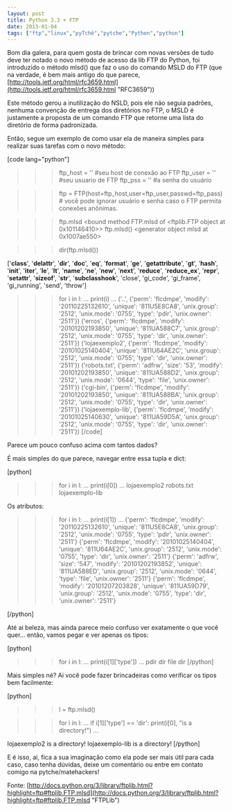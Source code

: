 ```yaml
---
layout: post
title: Python 3.3 + FTP
date: 2013-01-04
tags: ["ftp","linux","pyTchê","pytche","Python","python"]
---
```


Bom dia galera, para quem gosta de brincar com novas versões de tudo deve ter notado o novo método de acesso da lib FTP do Python, foi introduzido o método mlsd() que faz o uso do comando MSLD do FTP (que na verdade, é bem mais antigo do que parece, [http://tools.ietf.org/html/rfc3659.html](http://tools.ietf.org/html/rfc3659.html "RFC3659"))

Este método gerou a inutilização do NSLD, pois ele não seguia padrões, nenhuma convenção de entrega dos diretórios no FTP, o MSLD é justamente a proposta de um comando FTP que retorne uma lista do diretório de forma padronizada.

Então, segue um exemplo de como usar ela de maneira simples para realizar suas tarefas com o novo método:

[code lang="python"]
>>> ftp_host = '' #seu host de conexão ao FTP
>>> ftp_user = '' #seu usuario de FTP
>>> ftp_pss = '' #a senha do usuário

>>> ftp = FTP(host=ftp_host,user=ftp_user,passwd=ftp_pass) # você pode ignorar usuário e senha caso o FTP permita conexões anônimas.

>>> ftp.mlsd
<bound method FTP.mlsd of <ftplib.FTP object at 0x101146410>>
>>> ftp.mlsd()
<generator object mlsd at 0x1007ae550>

>>> dir(ftp.mlsd())

['__class__', '__delattr__', '__dir__', '__doc__', '__eq__', '__format__', '__ge__', '__getattribute__', '__gt__', '__hash__', '__init__', '__iter__', '__le__', '__lt__', '__name__', '__ne__', '__new__', '__next__', '__reduce__', '__reduce_ex__', '__repr__', '__setattr__', '__sizeof__', '__str__', '__subclasshook__', 'close', 'gi_code', 'gi_frame', 'gi_running', 'send', 'throw']

>>> for i in l:
...    print(i)
...
('..', {'perm': 'flcdmpe', 'modify': '20110225132610', 'unique': '811U5E8CA8', 'unix.group': '2512', 'unix.mode': '0755', 'type': 'pdir', 'unix.owner': '2511'})
('erros', {'perm': 'flcdmpe', 'modify': '20101202193850', 'unique': '811UA588C7', 'unix.group': '2512', 'unix.mode': '0755', 'type': 'dir', 'unix.owner': '2511'})
('lojaexemplo2', {'perm': 'flcdmpe', 'modify': '20101025140404', 'unique': '811U64AE2C', 'unix.group': '2512', 'unix.mode': '0755', 'type': 'dir', 'unix.owner': '2511'})
('robots.txt', {'perm': 'adfrw', 'size': '53', 'modify': '20101202193850', 'unique': '811UA588D2', 'unix.group': '2512', 'unix.mode': '0644', 'type': 'file', 'unix.owner': '2511'})
('cgi-bin', {'perm': 'flcdmpe', 'modify': '20101202193850', 'unique': '811UA588BA', 'unix.group': '2512', 'unix.mode': '0755', 'type': 'dir', 'unix.owner': '2511'})
('lojaexemplo-lib', {'perm': 'flcdmpe', 'modify': '20101025140630', 'unique': '811UA59D5A', 'unix.group': '2512', 'unix.mode': '0755', 'type': 'dir', 'unix.owner': '2511'})
[/code]

Parece um pouco confuso acima com tantos dados?

É mais simples do que parece, navegar entre essa tupla e dict:

[python]
>>> for i in l:
...    print(i[0])
...
lojaexemplo2
robots.txt
lojaexemplo-lib

Os atributos:

>>> for i in l:
... print(i[1])
...
{'perm': 'flcdmpe', 'modify': '20110225132610', 'unique': '811U5E8CA8', 'unix.group': '2512', 'unix.mode': '0755', 'type': 'pdir', 'unix.owner': '2511'}
{'perm': 'flcdmpe', 'modify': '20101025140404', 'unique': '811U64AE2C', 'unix.group': '2512', 'unix.mode': '0755', 'type': 'dir', 'unix.owner': '2511'}
{'perm': 'adfrw', 'size': '547', 'modify': '20101202193852', 'unique': '811UA588ED', 'unix.group': '2512', 'unix.mode': '0644', 'type': 'file', 'unix.owner': '2511'}
{'perm': 'flcdmpe', 'modify': '20101207203828', 'unique': '811UA59D79', 'unix.group': '2512', 'unix.mode': '0755', 'type': 'dir', 'unix.owner': '2511'}

[/python]

Até ai beleza, mas ainda parece meio confuso ver exatamente o que você quer... então, vamos pegar e ver apenas os tipos:

[python]
>>> for i in l:
... print(i[1]['type'])
...
pdir
dir
file
dir
[/python]

Mais simples né? Ai você pode fazer brincadeiras como verificar os tipos bem facilmente:

[python]
>>> l = ftp.mlsd()

>>> for i in l:
...    if i[1]['type'] == 'dir': print(i[0], "is a directory!")
...

lojaexemplo2 is a directory!
lojaexemplo-lib is a directory!
[/python]

E é isso, ai, fica a sua imaginação como ela pode ser mais útil para cada caso, caso tenha dúvidas, deixe um comentário ou entre em contato comigo na pytche/matehackers!

Fonte: [http://docs.python.org/3/library/ftplib.html?highlight=ftp#ftplib.FTP.mlsd](http://docs.python.org/3/library/ftplib.html?highlight=ftp#ftplib.FTP.mlsd "FTPLib")